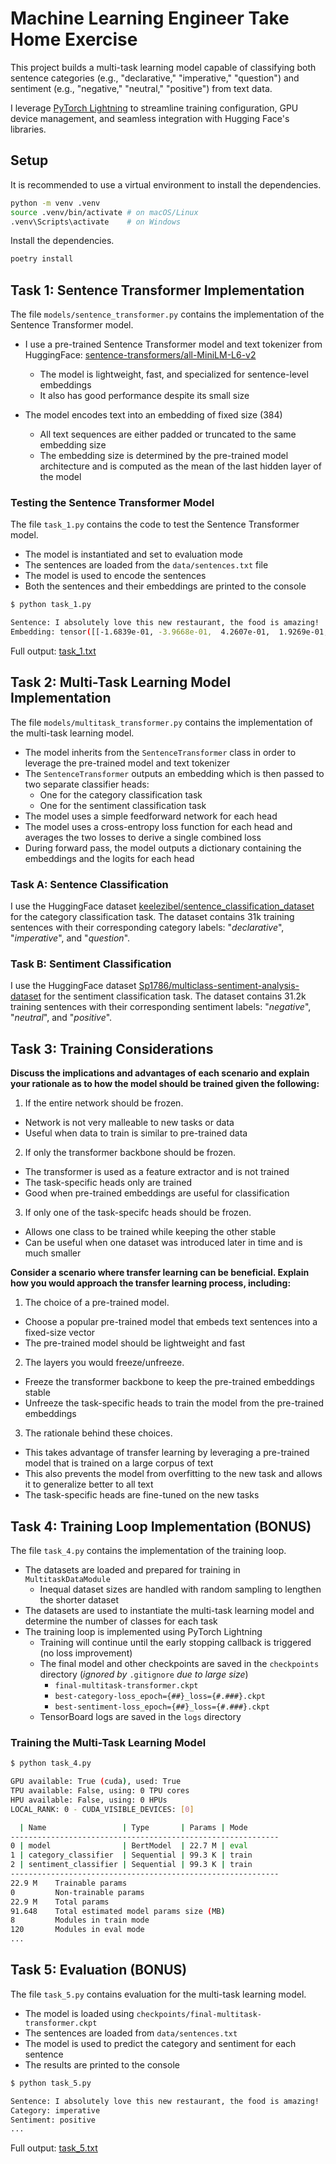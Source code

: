 # Machine Learning Engineer Take Home Exercise

This project builds a multi-task learning model capable of classifying both sentence categories (e.g., "declarative," "imperative," "question") and sentiment (e.g., "negative," "neutral," "positive") from text data.  

I leverage [PyTorch Lightning](https://lightning.ai/docs/pytorch/stable/) to streamline training configuration, GPU device management, and seamless integration with Hugging Face's libraries.

## Setup

It is recommended to use a virtual environment to install the dependencies.

```bash
python -m venv .venv
source .venv/bin/activate # on macOS/Linux
.venv\Scripts\activate    # on Windows
```

Install the dependencies.

```bash
poetry install
```

## Task 1: Sentence Transformer Implementation

The file `models/sentence_transformer.py` contains the implementation of the Sentence Transformer model.

- I use a pre-trained Sentence Transformer model and text tokenizer from HuggingFace: [sentence-transformers/all-MiniLM-L6-v2](https://huggingface.co/sentence-transformers/all-MiniLM-L6-v2)
  - The model is lightweight, fast, and specialized for sentence-level embeddings
  - It also has good performance despite its small size

- The model encodes text into an embedding of fixed size (384)
  - All text sequences are either padded or truncated to the same embedding size
  - The embedding size is determined by the pre-trained model architecture and is computed as the mean of the last hidden layer of the model

### Testing the Sentence Transformer Model

The file `task_1.py` contains the code to test the Sentence Transformer model.

- The model is instantiated and set to evaluation mode
- The sentences are loaded from the `data/sentences.txt` file
- The model is used to encode the sentences
- Both the sentences and their embeddings are printed to the console

```bash
$ python task_1.py

Sentence: I absolutely love this new restaurant, the food is amazing!
Embedding: tensor([[-1.6839e-01, -3.9668e-01,  4.2607e-01,  1.9269e-01, ...]
```

Full output: [task_1.txt](task_1.txt)

## Task 2: Multi-Task Learning Model Implementation

The file `models/multitask_transformer.py` contains the implementation of the multi-task learning model.

- The model inherits from the `SentenceTransformer` class in order to leverage the pre-trained model and text tokenizer
- The `SentenceTransformer` outputs an embedding which is then passed to two separate classifier heads:
  - One for the category classification task
  - One for the sentiment classification task
- The model uses a simple feedforward network for each head
- The model uses a cross-entropy loss function for each head and averages the two losses to derive a single combined loss
- During forward pass, the model outputs a dictionary containing the embeddings and the logits for each head

### Task A: Sentence Classification

I use the HuggingFace dataset [keelezibel/sentence_classification_dataset](https://huggingface.co/datasets/keelezibel/sentence_classification_dataset) for the category classification task. The dataset contains 31k training sentences with their corresponding category labels: "*declarative*", "*imperative*", and "*question*".

### Task B: Sentiment Classification

I use the HuggingFace dataset [Sp1786/multiclass-sentiment-analysis-dataset](https://huggingface.co/datasets/Sp1786/multiclass-sentiment-analysis-dataset) for the sentiment classification task. The dataset contains 31.2k training sentences with their corresponding sentiment labels: "*negative*", "*neutral*", and "*positive*".

## Task 3: Training Considerations

**Discuss the implications and advantages of each scenario and explain your rationale as to how the model should be trained given the following:**

1. If the entire network should be frozen.

- Network is not very malleable to new tasks or data
- Useful when data to train is similar to pre-trained data

2. If only the transformer backbone should be frozen.

- The transformer is used as a feature extractor and is not trained
- The task-specific heads only are trained
- Good when pre-trained embeddings are useful for classification

3. If only one of the task-specifc heads should be frozen.

- Allows one class to be trained while keeping the other stable
- Can be useful when one dataset was introduced later in time and is much smaller

**Consider a scenario where transfer learning can be beneficial. Explain how you would approach the transfer learning process, including:**

1. The choice of a pre-trained model.

- Choose a popular pre-trained model that embeds text sentences into a fixed-size vector
- The pre-trained model should be lightweight and fast

2. The layers you would freeze/unfreeze.

- Freeze the transformer backbone to keep the pre-trained embeddings stable
- Unfreeze the task-specific heads to train the model from the pre-trained embeddings

3. The rationale behind these choices.

- This takes advantage of transfer learning by leveraging a pre-trained model that is trained on a large corpus of text
- This also prevents the model from overfitting to the new task and allows it to generalize better to all text
- The task-specific heads are fine-tuned on the new tasks

## Task 4: Training Loop Implementation (BONUS)

The file `task_4.py` contains the implementation of the training loop.

- The datasets are loaded and prepared for training in `MultitaskDataModule`
  - Inequal dataset sizes are handled with random sampling to lengthen the shorter dataset
- The datasets are used to instantiate the multi-task learning model and determine the number of classes for each task
- The training loop is implemented using PyTorch Lightning
  - Training will continue until the early stopping callback is triggered (no loss improvement)
  - The final model and other checkpoints are saved in the `checkpoints` directory (_ignored by_ `.gitignore` _due to large size_)
    - `final-multitask-transformer.ckpt`
    - `best-category-loss_epoch={##}_loss={#.###}.ckpt`
    - `best-sentiment-loss_epoch={##}_loss={#.###}.ckpt`
  - TensorBoard logs are saved in the `logs` directory

### Training the Multi-Task Learning Model

```bash
$ python task_4.py

GPU available: True (cuda), used: True
TPU available: False, using: 0 TPU cores
HPU available: False, using: 0 HPUs
LOCAL_RANK: 0 - CUDA_VISIBLE_DEVICES: [0]

  | Name                 | Type       | Params | Mode
------------------------------------------------------------
0 | model                | BertModel  | 22.7 M | eval
1 | category_classifier  | Sequential | 99.3 K | train
2 | sentiment_classifier | Sequential | 99.3 K | train
------------------------------------------------------------
22.9 M    Trainable params
0         Non-trainable params
22.9 M    Total params
91.648    Total estimated model params size (MB)
8         Modules in train mode
120       Modules in eval mode
...
```

## Task 5: Evaluation (BONUS)

The file `task_5.py` contains evaluation for the multi-task learning model.

- The model is loaded using `checkpoints/final-multitask-transformer.ckpt`
- The sentences are loaded from `data/sentences.txt`
- The model is used to predict the category and sentiment for each sentence
- The results are printed to the console

```bash
$ python task_5.py

Sentence: I absolutely love this new restaurant, the food is amazing!
Category: imperative
Sentiment: positive
...
```

Full output: [task_5.txt](task_5.txt)
